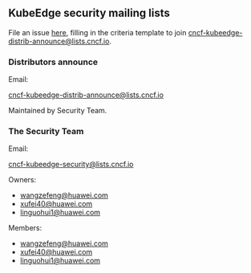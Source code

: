 ## KubeEdge security mailing lists

File an issue [here](https://github.com/kubeedge/community/issues/new?template=distributors-application.md), filling in the criteria template to join [cncf-kubeedge-distrib-announce@lists.cncf.io](mailto:cncf-kubeedge-distrib-announce@lists.cncf.io).

### Distributors announce

Email:

cncf-kubeedge-distrib-announce@lists.cncf.io

Maintained by Security Team.

### The Security Team

Email:

cncf-kubeedge-security@lists.cncf.io

Owners:

- [wangzefeng@huawei.com](mailto:wangzefeng@huawei.com)
- [xufei40@huawei.com](mailto:xufei40@huawei.com)
- [linguohui1@huawei.com](mailto:linguohui1@huawei.com)

Members:

- [wangzefeng@huawei.com](mailto:wangzefeng@huawei.com)
- [xufei40@huawei.com](mailto:xufei40@huawei.com)
- [linguohui1@huawei.com](mailto:linguohui1@huawei.com)
